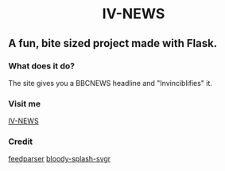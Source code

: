 <h1 align="center">IV-NEWS</h1>
<h2>A fun, bite sized project made with Flask.</h1>
<h3>What does it do?</h3>
<p>The site gives you a BBCNEWS headline and "Invinciblifies" it.</p>
<h3>Visit me</h3>
<a href='https://iv-news.vercel.app'>IV-NEWS</a>
<h3>Credit</h3>
<a href='https://github.com/kurtmckee/feedparser'>feedparser</a> <a href='https://github.com/jvastos/bloody-splash-svg-animation'>bloody-splash-svgr</a> 
